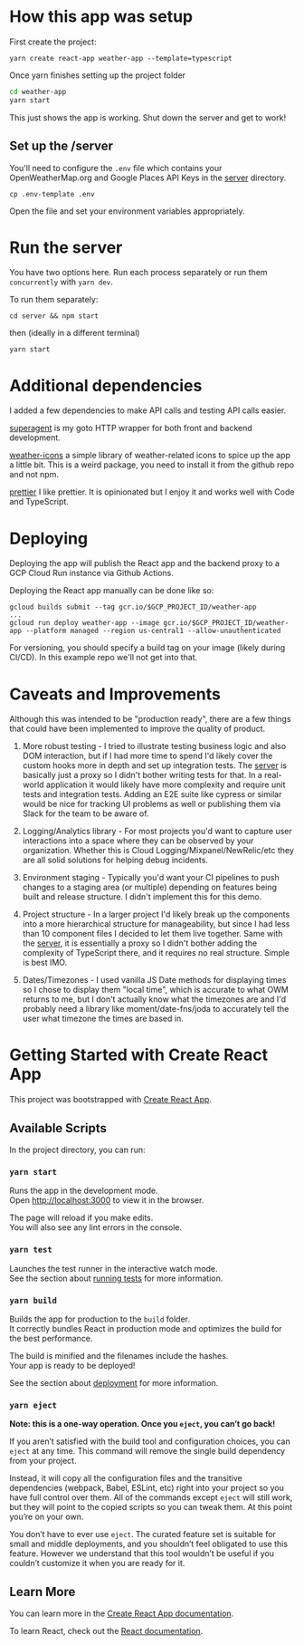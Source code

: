 # How this app was setup

First create the project:

`yarn create react-app weather-app --template=typescript`

Once yarn finishes setting up the project folder

```bash
cd weather-app
yarn start
```

This just shows the app is working. Shut down the server and get to work!

## Set up the /server

You'll need to configure the `.env` file which contains your OpenWeatherMap.org and Google Places API Keys in the [server](server) directory.

```
cp .env-template .env
```

Open the file and set your environment variables appropriately.

# Run the server

You have two options here. Run each process separately or run them `concurrently` with `yarn dev`. 

To run them separately:

`cd server && npm start`

then (ideally in a different terminal)

`yarn start`

# Additional dependencies

I added a few dependencies to make API calls and testing API calls easier.

[superagent](https://visionmedia.github.io/superagent/) is my goto HTTP wrapper for both front and backend development.

[weather-icons](https://erikflowers.github.io/weather-icons/) a simple library of weather-related icons to spice up the app a little bit. This is a weird package, you need to install it from the github repo and not npm.

[prettier](https://prettier.io/) I like prettier. It is opinionated but I enjoy it and works well with Code and TypeScript.

# Deploying

Deploying the app will publish the React app and the backend proxy to a GCP Cloud Run instance via Github Actions.

Deploying the React app manually can be done like so:

```
gcloud builds submit --tag gcr.io/$GCP_PROJECT_ID/weather-app
...
gcloud run deploy weather-app --image gcr.io/$GCP_PROJECT_ID/weather-app --platform managed --region us-central1 --allow-unauthenticated
```

For versioning, you should specify a build tag on your image (likely during CI/CD). In this example repo we'll not get into that.

# Caveats and Improvements

Although this was intended to be "production ready", there are a few things that could have been implemented to improve the quality of product.

1. More robust testing - I tried to illustrate testing business logic and also DOM interaction, but if I had more time to spend I'd likely cover the custom hooks more in depth and set up integration tests. The [server](server) is basically just a proxy so I didn't bother writing tests for that. In a real-world application it would likely have more complexity and require unit tests and integration tests. Adding an E2E suite like cypress or similar would be nice for tracking UI problems as well or publishing them via Slack for the team to be aware of.

2. Logging/Analytics library - For most projects you'd want to capture user interactions into a space where they can be observed by your organization. Whether this is Cloud Logging/Mixpanel/NewRelic/etc they are all solid solutions for helping debug incidents.

3. Environment staging - Typically you'd want your CI pipelines to push changes to a staging area (or multiple) depending on features being built and release structure. I didn't implement this for this demo.

4. Project structure - In a larger project I'd likely break up the components into a more hierarchical structure for manageability, but since I had less than 10 component files I decided to let them live together. Same with the [server](server), it is essentially a proxy so I didn't bother adding the complexity of TypeScript there, and it requires no real structure. Simple is best IMO.

5. Dates/Timezones - I used vanilla JS Date methods for displaying times so I chose to display them "local time", which is accurate to what OWM returns to me, but I don't actually know what the timezones are and I'd probably need a library like moment/date-fns/joda to accurately tell the user what timezone the times are based in.

# Getting Started with Create React App

This project was bootstrapped with [Create React App](https://github.com/facebook/create-react-app).

## Available Scripts

In the project directory, you can run:

### `yarn start`

Runs the app in the development mode.\
Open [http://localhost:3000](http://localhost:3000) to view it in the browser.

The page will reload if you make edits.\
You will also see any lint errors in the console.

### `yarn test`

Launches the test runner in the interactive watch mode.\
See the section about [running tests](https://facebook.github.io/create-react-app/docs/running-tests) for more information.

### `yarn build`

Builds the app for production to the `build` folder.\
It correctly bundles React in production mode and optimizes the build for the best performance.

The build is minified and the filenames include the hashes.\
Your app is ready to be deployed!

See the section about [deployment](https://facebook.github.io/create-react-app/docs/deployment) for more information.

### `yarn eject`

**Note: this is a one-way operation. Once you `eject`, you can’t go back!**

If you aren’t satisfied with the build tool and configuration choices, you can `eject` at any time. This command will remove the single build dependency from your project.

Instead, it will copy all the configuration files and the transitive dependencies (webpack, Babel, ESLint, etc) right into your project so you have full control over them. All of the commands except `eject` will still work, but they will point to the copied scripts so you can tweak them. At this point you’re on your own.

You don’t have to ever use `eject`. The curated feature set is suitable for small and middle deployments, and you shouldn’t feel obligated to use this feature. However we understand that this tool wouldn’t be useful if you couldn’t customize it when you are ready for it.

## Learn More

You can learn more in the [Create React App documentation](https://facebook.github.io/create-react-app/docs/getting-started).

To learn React, check out the [React documentation](https://reactjs.org/).

